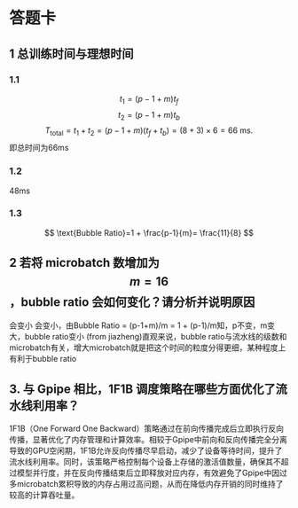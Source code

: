 # 答题卡

## 1 总训练时间与理想时间

### 1.1
$$
t_{1}=(p-1+m)t_f
$$
$$
t_{2}=(p-1+m)t_b
$$
$$
T_{\text{total}}=t_{1}+t_{2}=(p-1+m)(t_f+t_b)=(8+3)\times6=66\text{ ms}.
$$
即总时间为66ms

### 1.2
48ms

### 1.3
$$
\text{Bubble Ratio}=1 + \frac{p-1}{m}= \frac{11}{8}
$$

## 2 若将 microbatch 数增加为 $$m = 16$$，bubble ratio 会如何变化？请分析并说明原因
会变小
会变小，由Bubble Ratio = (p-1+m)/m = 1 + (p-1)/m知，p不变，m变大，bubble ratio变小
(from jiazheng)直观来说，bubble ratio与流水线的级数和microbatch有关，增大microbatch就是把这个时间的粒度分得更细，某种程度上有利于bubble ratio

## 3. 与 Gpipe 相比，1F1B 调度策略在哪些方面优化了流水线利用率？
1F1B（One Forward One Backward）策略通过在前向传播完成后立即执行反向传播，显著优化了内存管理和计算效率。相较于Gpipe中前向和反向传播完全分离导致的GPU空闲期，1F1B允许反向传播尽早启动，减少了设备等待时间，提升了流水线利用率。同时，该策略严格控制每个设备上存储的激活值数量，确保其不超过模型并行度，并在反向传播结束后立即释放对应内存，有效避免了Gpipe中因过多microbatch累积导致的内存占用过高问题，从而在降低内存开销的同时维持了较高的计算吞吐量。